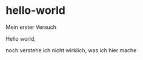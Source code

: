 # hello-world
Mein erster Versuch 


Hello world,

noch verstehe ich nicht wirklich, was ich hier mache 
